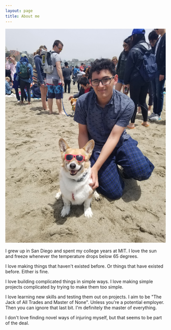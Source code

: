 ```yaml
---
layout: page
title: About me
---
```

![](/img/aboutme/me.png)

I grew up in San Diego and spent my college years at MIT. I love the sun and freeze whenever the temperature drops below 65 degrees.

I love making things that haven't existed before. Or things that have existed before. Either is fine.

I love building complicated things in simple ways. I love making simple projects complicated by trying to make them too simple.

I love learning new skills and testing them out on projects. I aim to be "The Jack of All Trades and Master of None". Unless you're a potential employer. Then you can ignore that last bit. I'm definitely the master of everything.

I don't love finding novel ways of injuring myself, but that seems to be part of the deal.